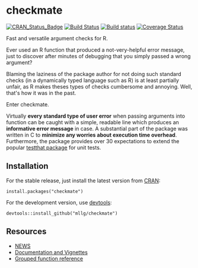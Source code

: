# checkmate

[![CRAN_Status_Badge](http://www.r-pkg.org/badges/version/checkmate)](http://cran.r-project.org/package=checkmate)
[![Build Status](https://travis-ci.org/mllg/checkmate.svg?branch=master)](https://travis-ci.org/mllg/checkmate)
[![Build status](https://ci.appveyor.com/api/projects/status/y4ayps61hjd3375o/branch/master?svg=true)](https://ci.appveyor.com/project/mllg/checkmate/branch/master)
[![Coverage Status](https://img.shields.io/coveralls/mllg/checkmate.svg)](https://coveralls.io/r/mllg/checkmate?branch=master)

Fast and versatile argument checks for R.

Ever used an R function that produced a not-very-helpful error message,
just to discover after minutes of debugging that you simply passed a wrong argument?

Blaming the laziness of the package author for not doing such standard checks
(in a dynamically typed language such as R) is at least partially unfair, as R makes theses types of checks
cumbersome and annoying. Well, that's how it was in the past.

Enter checkmate.

Virtually **every standard type of user error** when passing arguments into function can be
caught with a simple, readable line which produces an **informative error message** in case.
A substantial part of the package was written in C to **minimize any worries about execution time overhead**.
Furthermore, the package provides over 30 expectations to extend the popular [testthat package](http://cran.r-project.org/package=testthat) for unit tests.


## Installation
For the stable release, just install the latest version from [CRAN](http://cran.r-project.org/package=checkmate):
```{R}
install.packages("checkmate")
```
For the development version, use [devtools](http://cran.r-project.org/package=devtools):
```{R}
devtools::install_github("mllg/checkmate")
```

## Resources
* [NEWS](https://github.com/mllg/checkmate/blob/master/NEWS.md)
* [Documentation and Vignettes](https://mllg.github.io/checkmate/)
* [Grouped function reference](https://mllg.github.io/checkmate/checkmate-package)
